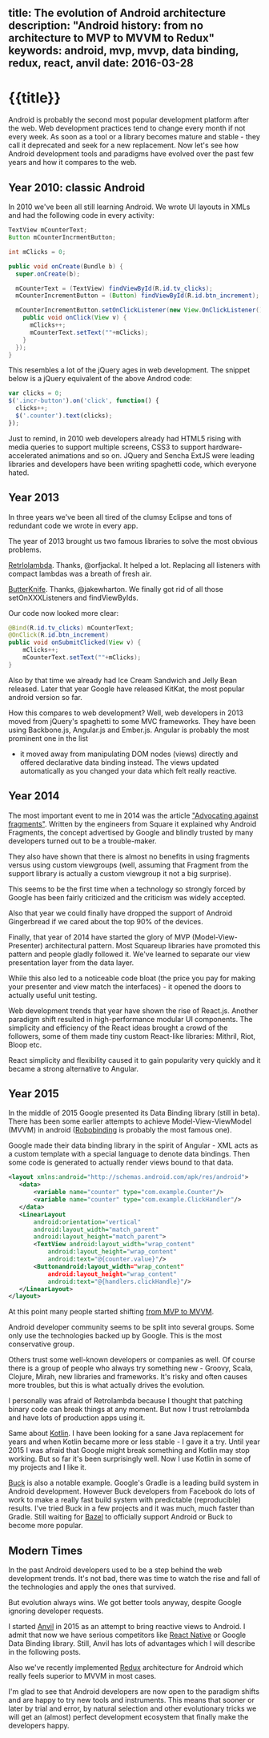 title: The evolution of Android architecture
description: "Android history: from no architecture to MVP to MVVM to Redux"
keywords: android, mvp, mvvp, data binding, redux, react, anvil
date: 2016-03-28
---
# {{title}}

Android is probably the second most popular development platform after the web.
Web development practices tend to change every month if not every week. As soon
as a tool or a library becomes mature and stable - they call it deprecated and
seek for a new replacement. Now let's see how Android development tools and
paradigms have evolved over the past few years and how it compares to the web.

## Year 2010: classic Android

In 2010 we've been all still learning Android. We wrote UI layouts in XMLs and
had the following code in every activity:

```java
TextView mCounterText;
Button mCounterIncrmentButton;

int mClicks = 0;

public void onCreate(Bundle b) {
  super.onCreate(b);

  mCounterText = (TextView) findViewById(R.id.tv_clicks);
  mCounterIncrementButton = (Button) findViewById(R.id.btn_increment);

  mCounterIncrementButton.setOnClickListener(new View.OnClickListener() {
    public void onClick(View v) {
      mClicks++;
      mCounterText.setText(""+mClicks);
    }
  });
}
```

This resembles a lot of the jQuery ages in web development. The snippet below
is a jQuery equivalent of the above Androd code:

```javascript
var clicks = 0;
$('.incr-button').on('click', function() {
  clicks++;
  $('.counter').text(clicks);
});
```

Just to remind, in 2010 web developers already had HTML5 rising with media
queries to support multiple screens, CSS3 to support hardware-accelerated
animations and so on. JQuery and Sencha ExtJS were leading libraries and
developers have been writing spaghetti code, which everyone hated.

## Year 2013

In three years we've been all tired of the clumsy Eclipse and tons of redundant
code we wrote in every app.

The year of 2013 brought us two famous libraries to solve the most obvious
problems.

[Retrlolambda](https://github.com/orfjackal/retrolambda). Thanks, @orfjackal.
It helped a lot. Replacing all listeners with compact lambdas was a breath of
fresh air.

[ButterKnife](https://github.com/JakeWharton/butterknife). Thanks,
@jakewharton. We finally got rid of all those setOnXXXListeners and
findViewByIds.

Our code now looked more clear:

```java
@Bind(R.id.tv_clicks) mCounterText;
@OnClick(R.id.btn_increment)
public void onSubmitClicked(View v) {
	mClicks++;
	mCounterText.setText(""+mClicks);
}
```

Also by that time we already had Ice Cream Sandwich and Jelly Bean released.
Later that year Google have released KitKat, the most popular android version
so far.

How this compares to web development? Well, web developers in 2013 moved from
jQuery's spaghetti to some MVC frameworks. They have been using Backbone.js,
Angular.js and Ember.js. Angular is probably the most prominent one in the list
- it moved away from manipulating DOM nodes (views) directly and offered
declarative data binding instead. The views updated automatically as you
changed your data which felt really reactive.

## Year 2014

The most important event to me in 2014 was the article
["Advocating against fragments"](https://corner.squareup.com/2014/10/advocating-against-android-fragments.html).
Written by the engineers from Square it explained why Android Fragments, the
concept advertised by Google and blindly trusted by many developers turned out
to be a trouble-maker.

They also have shown that there is almost no benefits in using fragments versus
using custom viewgroups (well, assuming that Fragment from the support library
is actually a custom viewgroup it not a big surprise).

This seems to be the first time when a technology so strongly forced by Google
has been fairly criticized and the criticism was widely accepted.

Also that year we could finally have dropped the support of Android Gingerbread
if we cared about the top 90% of the devices.

Finally, that year of 2014 have started the glory of MVP
(Model-View-Presenter) architectural pattern. Most Squareup libraries have
promoted this pattern and people gladly followed it. We've learned to separate
our view presentation layer from the data layer.

While this also led to a noticeable code bloat (the price you pay for making
your presenter and view match the interfaces) - it opened the doors to actually
useful unit testing.

Web development trends that year have shown the rise of React.js. Another
paradigm shift resulted in high-performance modular UI components.  The
simplicity and efficiency of the React ideas brought a crowd of the followers,
some of them made tiny custom React-like libraries: Mithril, Riot, Bloop etc.

React simplicity and flexibility caused it to gain popularity very quickly and
it became a strong alternative to Angular.

## Year 2015

In the middle of 2015 Google presented its Data Binding library (still in
beta). There has been some earlier attempts to achieve Model-View-ViewModel (MVVM) in
android ([Robobinding](http://robobinding.github.io/RoboBinding) is probably the most
famous one).

Google made their data binding library in the spirit of Angular - XML acts as
a custom template with a special language to denote data bindings. Then
some code is generated to actually render views bound to that data.

```xml
<layout xmlns:android="http://schemas.android.com/apk/res/android">
   <data>
       <variable name="counter" type="com.example.Counter"/>
       <variable name="counter" type="com.example.ClickHandler"/>
   </data>
   <LinearLayout
       android:orientation="vertical"
       android:layout_width="match_parent"
       android:layout_height="match_parent">
       <TextView android:layout_width="wrap_content"
           android:layout_height="wrap_content"
           android:text="@{counter.value}"/>
       <Buttonandroid:layout_width="wrap_content"
           android:layout_height="wrap_content"
           android:text="@{handlers.clickHandle}"/>
   </LinearLayout>
</layout>
```

At this point many people started shifting
[from MVP to MVVM](http://tech.vg.no/2015/07/17/android-databinding-goodbye-presenter-hello-viewmodel/).

Android developer community seems to be split into several groups. Some only
use the technologies backed up by Google. This is the most conservative group.

Others trust some well-known developers or companies as well. Of course there
is a group of people who always try something new - Groovy, Scala, Clojure,
Mirah, new libraries and frameworks. It's risky and often causes more troubles,
but this is what actually drives the evolution.

I personally was afraid of Retrolambda because I thought that patching binary
code can break things at any moment. But now I trust retrolambda and have lots
of production apps using it.

Same about [Kotlin](https://kotlinlang.org). I have been looking for a sane
Java replacement for years and when Kotlin became more or less stable - I gave
it a try. Until year 2015 I was afraid that Google might break something and
Kotlin may stop working. But so far it's been surprisingly well. Now I use
Kotlin in some of my projects and I like it.

[Buck](https://buckbuild.com) is also a notable example. Google's Gradle is a
leading build system in Android development. However Buck developers from
Facebook do lots of work to make a really fast build system with predictable
(reproducible) results.  I've tried Buck in a few projects and it was much,
much faster than Gradle.  Still waiting for [Bazel](http://bazel.io) to
officially support Android or Buck to become more popular.

## Modern Times

In the past Android developers used to be a step behind the web development
trends. It's not bad, there was time to watch the rise and fall of the
technologies and apply the ones that survived.

But evolution always wins. We got better tools anyway, despite Google ignoring
developer requests.

I started [Anvil](https://github.com/zserge/anvil) in 2015 as an attempt to
bring reactive views to Android. I admit that now we have serious competitors
like [React Native](https://facebook.github.io/react-native) or Google Data
Binding library. Still, Anvil has lots of advantages which I will describe in
the following posts.

Also we've recently implemented [Redux](https://github.com/trikita/jedux)
architecture for Android which really feels superior to MVVM in most cases.

I'm glad to see that Android developers are now open to the paradigm shifts and
are happy to try new tools and instruments. This means that sooner or later by
trial and error, by natural selection and other evolutionary tricks we will get
an (almost) perfect development ecosystem that finally make the developers
happy.

